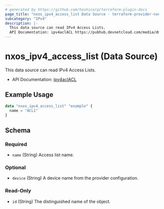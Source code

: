 ```yaml
---
# generated by https://github.com/hashicorp/terraform-plugin-docs
page_title: "nxos_ipv4_access_list Data Source - terraform-provider-nxos"
subcategory: "IPv4"
description: |-
  This data source can read IPv4 Access Lists.
  API Documentation: ipv4aclACL https://pubhub.devnetcloud.com/media/dme-docs-10-2-2/docs/Security%20and%20Policing/ipv4acl:ACL/
---
```


# nxos_ipv4_access_list (Data Source)

This data source can read IPv4 Access Lists.

- API Documentation: [ipv4aclACL](https://pubhub.devnetcloud.com/media/dme-docs-10-2-2/docs/Security%20and%20Policing/ipv4acl:ACL/)

## Example Usage

```terraform
data "nxos_ipv4_access_list" "example" {
  name = "ACL1"
}
```

<!-- schema generated by tfplugindocs -->
## Schema

### Required

- `name` (String) Access list name.

### Optional

- `device` (String) A device name from the provider configuration.

### Read-Only

- `id` (String) The distinguished name of the object.



